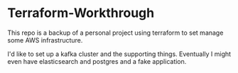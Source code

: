 # Terraform-Workthrough
This repo is a backup of a personal project using terraform to set manage some AWS infrastructure.

I'd like to set up a kafka cluster and the supporting things. Eventually I might even have elasticsearch and postgres and a fake application.